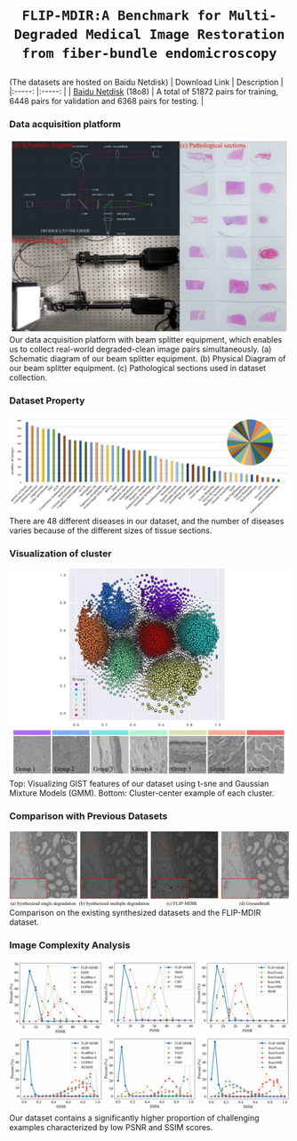 # <p align=center> `FLIP-MDIR:A Benchmark for Multi-Degraded Medical Image Restoration from fiber-bundle endomicroscopy`</p>

(The datasets are hosted on Baidu Netdisk)
| Download Link | Description | 
|:-----: |:-----: |
| [Baidu Netdisk](https://pan.baidu.com/s/1YkCvpEBmSlK01CWr6u8VPw) (18o8) | A total of 51872 pairs for training, 6448 pairs for validation and 6368 pairs for testing. |

### Data acquisition platform 
![Example](figures/platform.jpg)
Our data acquisition platform with beam splitter equipment, which enables us to collect real-world degraded-clean image pairs simultaneously. (a) Schematic diagram of our beam splitter equipment.
(b) Physical Diagram of our beam splitter equipment. (c) Pathological sections used in dataset collection.

### Dataset Property
![Example](figures/properties.jpg)
There are 48 different diseases in our dataset, and the number of diseases varies because of the different sizes of tissue sections.

### Visualization of cluster
![Example](figures/gmm.jpg)
Top: Visualizing GIST features of our dataset using t-sne and Gaussian Mixture Models (GMM). Bottom: Cluster-center example of each cluster.

### Comparison with Previous Datasets
![Example](figures/Comparison.jpg)
Comparison on the existing synthesized datasets and the FLIP-MDIR dataset.

### Image Complexity Analysis
![Example](figures/PSNR.jpg)
Our dataset contains a significantly higher proportion of challenging examples characterized by low PSNR and SSIM scores.
